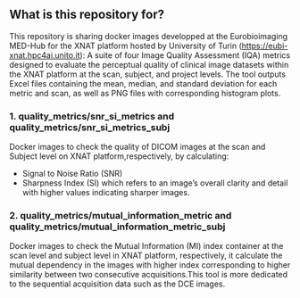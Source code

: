 ## What is this repository for?
This repository is sharing docker images developped at the Eurobioimaging MED-Hub for the XNAT platform hosted by University of Turin (https://eubi-xnat.hpc4ai.unito.it): A suite of four Image Quality Assessment (IQA) metrics designed to evaluate the perceptual quality of clinical image datasets within the XNAT platform at the scan, subject, and project levels. The tool outputs Excel files containing the mean, median, and standard deviation for each metric and scan, as well as PNG files with corresponding histogram plots.
### 1. quality_metrics/snr_si_metrics and quality_metrics/snr_si_metrics_subj 
Docker images to check the quality of DICOM images at the scan and Subject level on XNAT platform,respectively, by calculating: 
- Signal to Noise Ratio (SNR) 
- Sharpness Index (SI) which refers to an image’s overall clarity and detail with higher values indicating sharper images.

### 2. quality_metrics/mutual_information_metric and quality_metrics/mutual_information_metric_subj 
Docker images to check the Mutual Information (MI) index container at the scan level and subject level in XNAT platform, respectively, it calculate the mutual dependency in the images with higher index corresponding to higher similarity between two consecutive acquisitions.This tool is more dedicated to the sequential acquisition data such as the DCE images.
